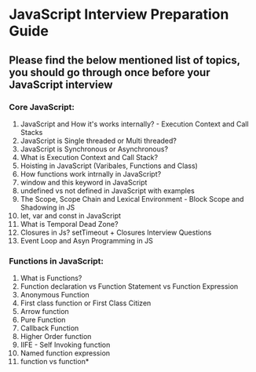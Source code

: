 # JavaScript Interview Preparation Guide
## Please find the below mentioned list of topics, you should go through once before your JavaScript interview

### Core JavaScript:
  1. JavaScript and How it's works internally? - Execution Context and Call Stacks
  2. JavaScript is Single threaded or Multi threaded?
  3. JavaScript is Synchronous or Asynchronous?
  4. What is Execution Context and Call Stack?
  5. Hoisting in JavaScript (Varibales, Functions and Class)
  6. How functions work intrnally in JavaScript?
  7. window and this keyword in JavaScript
  8. undefined vs not defined in JavaScript with examples
  9. The Scope, Scope Chain and Lexical Environment - Block Scope and Shadowing in JS
  10. let, var and const in JavaScript
  11. What is Temporal Dead Zone?
  12. Closures in Js? setTimeout + Closures Interview Questions
  13. Event Loop and Asyn Programming in JS

### Functions in JavaScript:
  1. What is Functions?
  2. Function declaration vs Function Statement vs Function Expression
  3. Anonymous Function
  4. First class function or First Class Citizen
  5. Arrow function
  6. Pure Function
  7. Callback Function
  8. Higher Order function
  9. IIFE - Self Invoking function
  10. Named function expression
  11. function vs function*
